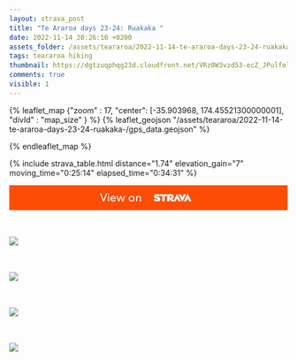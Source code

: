 ```yaml
---
layout: strava_post
title: "Te Araroa days 23-24: Ruakaka "
date: 2022-11-14 20:26:10 +0200
assets_folder: /assets/teararoa/2022-11-14-te-araroa-days-23-24-ruakaka-
tags: teararoa hiking
thumbnail: https://dgtzuqphqg23d.cloudfront.net/VRz0W3vzd53-ecZ_JPulfoluF5qiIjluYrrBZswxArc-1024x768.jpg
comments: true
visible: 1
---
```



{% leaflet_map {"zoom" : 17,
                  "center": [-35.903968, 174.45521300000001],
                 "divId" : "map_size" } %}
    {% leaflet_geojson "/assets/teararoa/2022-11-14-te-araroa-days-23-24-ruakaka-/gps_data.geojson" %}

{% endleaflet_map %}





{% include strava_table.html distance="1.74" elevation_gain="7" moving_time="0:25:14" elapsed_time="0:34:31" %}

[![](/assets/strava.jpg)](https://www.strava.com/activities/8118602040)


<br />

![](https://dgtzuqphqg23d.cloudfront.net/VRz0W3vzd53-ecZ_JPulfoluF5qiIjluYrrBZswxArc-1024x768.jpg)


<br />

![](https://dgtzuqphqg23d.cloudfront.net/7mUydIo0xOD8sLoJIfR97nQkzl2y4wRCe3RwTy556AQ-1024x768.jpg)


<br />

![](https://dgtzuqphqg23d.cloudfront.net/N27EndL26cvOUozBiWfNgel7ZET8zc82_OTN2ECINak-1024x768.jpg)


<br />

![](https://dgtzuqphqg23d.cloudfront.net/j99QpAGVj00K39ulkf3PLSe0Yn2Pi1LAeTH_o9Eg8HE-768x1024.jpg)
